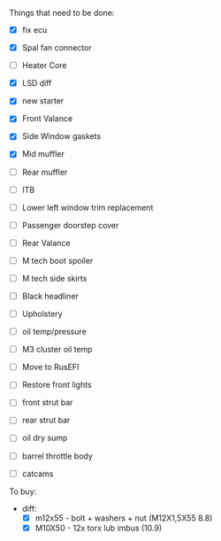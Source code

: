 Things that need to be done:
- [x] fix ecu
- [x] Spal fan connector
- [ ] Heater Core
- [x] LSD diff
- [x] new starter
- [x] Front Valance
- [x] Side Window gaskets
- [x] Mid muffler
- [ ] Rear muffler
- [ ] ITB
- [ ] Lower left window trim replacement
- [ ] Passenger doorstep cover
- [ ] Rear Valance
- [ ] M tech boot spoiler
- [ ] M tech side skirts
- [ ] Black headliner
- [ ] Upholstery
- [ ] oil temp/pressure
- [ ] M3 cluster oil temp
- [ ] Move to RusEFI
- [ ] Restore front lights
- [ ] front strut bar
- [ ] rear strut bar
- [ ] oil dry sump
- [ ] barrel throttle body
- [ ] catcams


To buy:
- diff:
  - [x] m12x55 - bolt + washers + nut (M12X1,5X55 8.8)
  - [x] M10X50 - 12x torx lub imbus (10.9)
